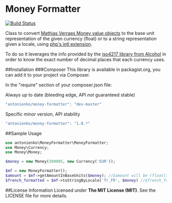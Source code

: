 Money Formatter 
===============
[![Build Status](https://api.shippable.com/projects/55a52332edd7f2c0526c925c/badge?branchName=master)](https://app.shippable.com/projects/55a52332edd7f2c0526c925c/builds/latest)

Class to convert [Mathias Verraes Money value objects](https://github.com/mathiasverraes/money) to the base unit representation
of the given currency (float) or to a string representation given a locale, using [php's intl extension](http://php.net/manual/en/numberformatter.formatcurrency.php).

To do so it leverages the info provided by the [iso4217 library from Alcohol](https://github.com/alcohol/iso4217) in order
to know the exact number of decimal places that each currency uses.

##Installation
###Composer
This library is available in packagist.org, you can add it to your project via Composer.

In the "require" section of your composer.json file:

Always up to date (bleeding edge, API *not* guaranteed stable)
```javascript
"antonienko/money-formatter": "dev-master"
```

Specific minor version, API stability
```javascript
"antonienko/money-formatter": "1.0.*"
```

##Sample Usage
```php
use antonienko\MoneyFormatter\MoneyFormatter;
use Money\Currency;
use Money\Money;

$money = new Money(300005, new Currency('EUR'));

$mf = new MoneyFormatter();
$amount = $mf->getAmountInBaseUnits($money); //$amount will be (float)3000.05
$french_formatted = $mf->toStringByLocale('fr_FR', $money) //$french_formatted will be '3 000,05 €'
```

##License Information
Licensed under __The MIT License (MIT)__. See the LICENSE file for more details.
